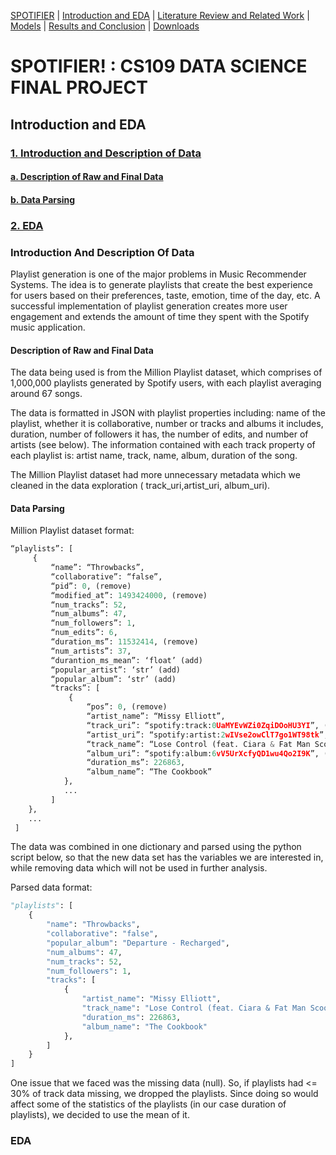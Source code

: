 [SPOTIFIER](https://heli18.github.io/CS109_Spotifier/) |
[Introduction and EDA](https://heli18.github.io/CS109_Spotifier/intro) |
[Literature Review and Related Work](https://heli18.github.io/CS109_Spotifier/lit) |
[Models](https://heli18.github.io/CS109_Spotifier/models) |
[Results and Conclusion](https://heli18.github.io/CS109_Spotifier/results) |
[Downloads](https://heli18.github.io/CS109_Spotifier/downloads) 

# SPOTIFIER! : CS109 DATA SCIENCE FINAL PROJECT

## Introduction and EDA

### [1. Introduction and Description of Data](#introduction-and-description-of-data)
#### [a. Description of Raw and Final Data](#description-of-raw-and-final-data)
#### [b. Data Parsing](#data-parsing)
### [2. EDA](#eda)

### Introduction And Description Of Data

Playlist generation is one of the major problems in Music Recommender Systems. The idea is to generate playlists that create the best experience for users based on their preferences, taste, emotion, time of the day, etc. A successful implementation of playlist generation creates more user engagement and extends the amount of time they spent with the Spotify music application.

#### Description of Raw and Final Data

The data being used is from the Million Playlist dataset, which comprises of 1,000,000 playlists generated by Spotify users, with each playlist averaging around 67 songs.

The data is formatted in JSON with playlist properties including: name of the playlist, whether it is collaborative, number or tracks and albums it includes, duration, number of followers it has, the number of edits, and number of artists (see below). The information contained with each track property of each playlist is: artist name, track, name, album, duration of the song.

The Million Playlist dataset had more unnecessary metadata which we cleaned in the data exploration ( track_uri,artist_uri, album_uri). 


#### Data Parsing

Million Playlist dataset format:
```python
“playlists”: [
	 {
		 “name”: “Throwbacks”,
		 “collaborative”: “false”,
		 “pid”: 0, (remove)
		 “modified_at”: 1493424000, (remove)
		 “num_tracks”: 52,
		 “num_albums”: 47,
		 “num_followers”: 1,
		 “num_edits”: 6,
		 “duration_ms”: 11532414, (remove)
		 “num_artists”: 37,
		 “durantion_ms_mean”: ‘float’ (add)
		 “popular_artist”: ‘str’ (add)
		 “popular_album”: ‘str’ (add)
		 “tracks”: [
			 {
				 “pos”: 0, (remove)
				 “artist_name”: “Missy Elliott”,
				 “track_uri”: “spotify:track:0UaMYEvWZi0ZqiDOoHU3YI”, (remove)
				 “artist_uri”: “spotify:artist:2wIVse2owClT7go1WT98tk”, (remove)
				 “track_name”: “Lose Control (feat. Ciara & Fat Man Scoop)“,
				 “album_uri”: “spotify:album:6vV5UrXcfyQD1wu4Qo2I9K”, (remove)
				 “duration_ms”: 226863,
				 “album_name”: “The Cookbook”
		 	},
		 	...
		 ]
 	},
 	...
 ]
```

The data was combined in one dictionary and parsed using the python script below, so that the new data set has the variables we are interested in, while removing data which will not be used in further analysis.

Parsed data format:
```python
"playlists": [
	{
		"name": "Throwbacks",
		"collaborative": "false",
		"popular_album": "Departure - Recharged",
		"num_albums": 47,
		"num_tracks": 52,
		"num_followers": 1,
		"tracks": [
			{
				"artist_name": "Missy Elliott",
				"track_name": "Lose Control (feat. Ciara & Fat Man Scoop)",
				"duration_ms": 226863,
				"album_name": "The Cookbook"
			},
		]
	}
]
```

One issue that we faced was the missing data (null). So, if playlists had <= 30% of track data missing, we dropped the playlists. Since doing so would affect some of the statistics of the playlists (in our case duration of playlists), we decided to use the mean of it. 

### EDA
